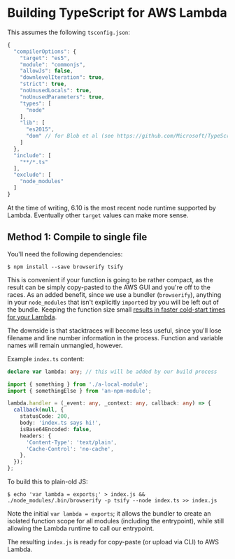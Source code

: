 # Building TypeScript for AWS Lambda

This assumes the following `tsconfig.json`:

```js
{
  "compilerOptions": {
    "target": "es5",
    "module": "commonjs",
    "allowJs": false,
    "downlevelIteration": true,
    "strict": true,
    "noUnusedLocals": true,
    "noUnusedParameters": true,
    "types": [
      "node"
    ],
    "lib": [
      "es2015",
      "dom" // for Blob et al (see https://github.com/Microsoft/TypeScript/issues/14897)
    ]
  },
  "include": [
    "**/*.ts"
  ],
  "exclude": [
    "node_modules"
  ]
}
```

At the time of writing, 6.10 is the most recent node runtime supported by Lambda. Eventually other `target` values can make more sense.

## Method 1: Compile to single file

You'll need the following dependencies:

    $ npm install --save browserify tsify

This is convenient if your function is going to be rather compact, as the result can be simply copy-pasted to the AWS GUI and you're off to the races. As an added benefit, since we use a bundler (`browserify`), anything in your `node_modules` that isn't explicitly `import`ed by you will be left out of the bundle. Keeping the function size small [results in faster cold-start times for your Lambda](https://docs.aws.amazon.com/lambda/latest/dg/best-practices.html#function-code).

The downside is that stacktraces will become less useful, since you'll lose filename and line number information in the process. Function and variable names will remain unmangled, however.

Example `index.ts` content:

```ts
declare var lambda: any; // this will be added by our build process

import { something } from './a-local-module';
import { somethingElse } from 'an-npm-module';

lambda.handler = (_event: any, _context: any, callback: any) => {
  callback(null, {
    statusCode: 200,
    body: 'index.ts says hi!',
    isBase64Encoded: false,
    headers: {
      'Content-Type': 'text/plain',
      'Cache-Control': 'no-cache',
    },
  });
};
```

To build this to plain-old JS:

    $ echo 'var lambda = exports;' > index.js && ./node_modules/.bin/browserify -p tsify --node index.ts >> index.js

Note the initial `var lambda = exports`; it allows the bundler to create an isolated function scope for all modules (including the entrypoint), while still allowing the Lambda runtime to call our entrypoint.

The resulting `index.js` is ready for copy-paste (or upload via CLI) to AWS Lambda.
